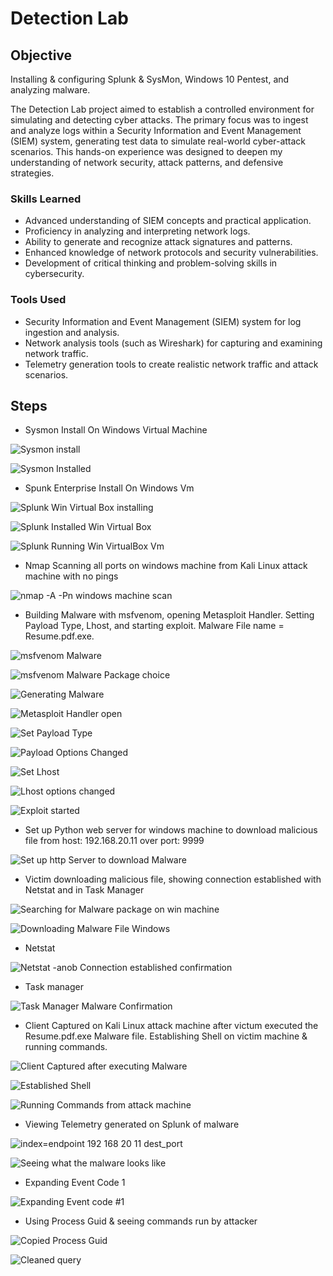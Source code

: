 # Detection Lab

## Objective
Installing & configuring Splunk & SysMon, Windows 10 Pentest, and analyzing malware.

The Detection Lab project aimed to establish a controlled environment for simulating and detecting cyber attacks. The primary focus was to ingest and analyze logs within a Security Information and Event Management (SIEM) system, generating test data to simulate real-world cyber-attack scenarios. This hands-on experience was designed to deepen my understanding of network security, attack patterns, and defensive strategies.

### Skills Learned

- Advanced understanding of SIEM concepts and practical application.
- Proficiency in analyzing and interpreting network logs.
- Ability to generate and recognize attack signatures and patterns.
- Enhanced knowledge of network protocols and security vulnerabilities.
- Development of critical thinking and problem-solving skills in cybersecurity.

### Tools Used

- Security Information and Event Management (SIEM) system for log ingestion and analysis.
- Network analysis tools (such as Wireshark) for capturing and examining network traffic.
- Telemetry generation tools to create realistic network traffic and attack scenarios.

## Steps
- Sysmon Install On Windows Virtual Machine</a>

![Sysmon install](https://github.com/user-attachments/assets/0fc3d7d9-0839-493f-8102-5c20a4e78a18)

![Sysmon Installed ](https://github.com/user-attachments/assets/b663be94-9d6a-479d-a648-46a9027474a5)
 
- Spunk Enterprise Install On Windows Vm </a>

![Splunk Win Virtual Box installing](https://github.com/user-attachments/assets/dcc84d62-8784-4d7b-99d9-e8328c678773)

![Splunk Installed Win Virtual Box](https://github.com/user-attachments/assets/5bfac721-0ab1-4230-bd57-9fe596957fe8)

![Splunk Running Win VirtualBox Vm](https://github.com/user-attachments/assets/3fe1293a-776e-4db7-be65-59f7a0f027e7)

- Nmap Scanning all ports on windows machine from Kali Linux attack machine with no pings </a>

![nmap -A -Pn windows machine scan](https://github.com/user-attachments/assets/306ab89a-9e83-4916-9ae8-7ea68466d169)

- Building Malware with msfvenom, opening Metasploit Handler. Setting Payload Type, Lhost, and starting exploit. Malware File name = Resume.pdf.exe.  </a>

![msfvenom Malware](https://github.com/user-attachments/assets/02fc267e-2e20-46f3-b5e4-c442620b53c7)

![msfvenom Malware Package choice](https://github.com/user-attachments/assets/4237b91e-80ea-4d7b-a988-16bb867ebdf7)

![Generating Malware ](https://github.com/user-attachments/assets/48972f57-c715-41b0-b269-7fbdcb865a1e)

![Metasploit Handler open](https://github.com/user-attachments/assets/404824da-7cc2-4b08-b60c-d44185d61963)

![Set Payload Type](https://github.com/user-attachments/assets/019e91bc-3301-43ba-b516-97c7e0e6e764)

![Payload Options Changed](https://github.com/user-attachments/assets/f2a088f8-fa58-46da-9403-6b25fc7cd7dc)

![Set Lhost](https://github.com/user-attachments/assets/ad042b06-af48-46d1-bcd5-e2143a172d14)

![Lhost options changed](https://github.com/user-attachments/assets/9d84bef7-affd-424d-8642-57f8a64f1cfd)

![Exploit started](https://github.com/user-attachments/assets/a906c1e6-37a8-48ef-9b95-f9adc8f92f1a)

- Set up Python web server for windows machine to download malicious file from host: 192.168.20.11 over port: 9999  </a>

![Set up http Server to download Malware](https://github.com/user-attachments/assets/e9582922-b489-4960-9f6a-16e1480b0155)

- Victim downloading malicious file, showing connection established with Netstat and in Task Manager </a>

![Searching for Malware package on win machine](https://github.com/user-attachments/assets/df181e14-3243-4c0e-8de3-5ea1b28a594e)

![Downloading Malware File Windows](https://github.com/user-attachments/assets/3c2b5535-669e-48a4-ac5e-a7fe57670efc)

- Netstat </a>

![Netstat -anob Connection established confirmation](https://github.com/user-attachments/assets/85680b99-8fd2-40b8-8363-e25cbcbbce3f)

- Task manager </a>

![Task Manager Malware Confirmation](https://github.com/user-attachments/assets/5ff0a610-e21a-40e5-b01a-d2f8425a9370)

- Client Captured on Kali Linux attack machine after victum executed the Resume.pdf.exe Malware file. Establishing Shell on victim machine & running commands. </a>

![Client Captured after executing Malware](https://github.com/user-attachments/assets/ab21bfd4-7bf8-414e-9022-4f6f3717be47)

![Established Shell ](https://github.com/user-attachments/assets/9a4a1edf-9325-408b-bf57-d709d2b1e594)

![Running Commands from attack machine](https://github.com/user-attachments/assets/00d6123e-c115-42db-8a47-17293af7ee46)

- Viewing Telemetry generated on Splunk of malware </a>

![index=endpoint 192 168 20 11 dest_port](https://github.com/user-attachments/assets/e9a4f195-8035-4924-8f6f-c7bf74d0e368)

![Seeing what the malware looks like](https://github.com/user-attachments/assets/9f758fe5-887f-4e23-9854-38a81140b5af)

- Expanding Event Code 1 </a>

![Expanding Event code #1 ](https://github.com/user-attachments/assets/c70c2c98-800f-474d-bb27-ffc97efe21c4)

- Using Process Guid & seeing commands run by attacker </a>

![Copied Process Guid](https://github.com/user-attachments/assets/5ea7f3f4-b8bb-425e-940d-eb4c0416e923)

![Cleaned query](https://github.com/user-attachments/assets/abed4fdd-6514-44f4-8d6d-1ca244db7df4)

